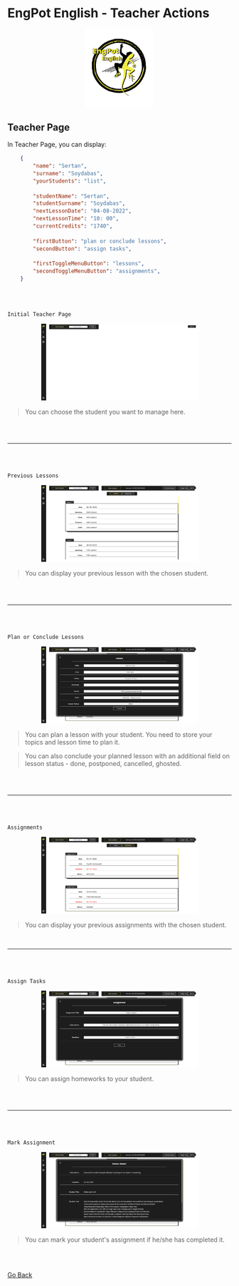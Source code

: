 # EngPot English - Teacher Actions

<p align="center">
  <img src="../media/logo/EngPotLogo.png" alt="EngPot Logo" width=30%>
</p>

## Teacher Page
In Teacher Page, you can display:

```json
    {
        "name": "Sertan",
        "surname": "Soydabas",
        "yourStudents": "list",

        "studentName": "Sertan",
        "studentSurname": "Soydabas",
        "nextLessonDate": "04-08-2022",
        "nextLessonTime": "10: 00",
        "currentCredits": "1740",

        "firstButton": "plan or conclude lessons",
        "secondButton": "assign tasks",

        "firstToggleMenuButton": "lessons",
        "secondToggleMenuButton": "assignments",
    }
```

<br>
<br>

`Initial Teacher Page`
<p align="center">
  <img src="../media/tutorials/Teacher/teacherPageBlank.png" alt="EngPot Logo" width=70%>
</p>

> You can choose the student you want to manage here.


<br>
<br>


---

<br>
<br>

`Previous Lessons`
<p align="center">
  <img src="../media/tutorials/Teacher/teacherPage.png" alt="EngPot Logo" width=70%>
</p>

> You can display your previous lesson with the chosen student.

<br>
<br>

---

<br>
<br>

`Plan or Conclude Lessons`
<p align="center">
  <img src="../media/tutorials/Teacher/teacherPagePlanConclude.png" alt="EngPot Logo" width=70%>
</p>

> You can plan a lesson with your student. You need to store your topics and lesson time to plan it.

> You can also conclude your planned lesson with an additional field on lesson status - done, postponed, cancelled, ghosted.

<br>
<br>

---

<br>
<br>

`Assignments`
<p align="center">
  <img src="../media/tutorials/Teacher/teacherPage2.png" alt="EngPot Logo" width=70%>
</p>

> You can display your previous assignments with the chosen student.

<br>

---

<br>
<br>

`Assign Tasks`
<p align="center">
  <img src="../media/tutorials/Teacher/teacherPageAssignment.png" alt="EngPot Logo" width=70%>
</p>

> You can assign homeworks to your student.

<br>
<br>

---

<br>
<br>

`Mark Assignment`
<p align="center">
  <img src="../media/tutorials/Teacher/teacherPageMarkAssignment.png" alt="EngPot Logo" width=70%>
</p>

> You can mark your student's assignment if he/she has completed it.

<br>
<br>

[Go Back](../README.md)